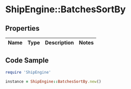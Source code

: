 # ShipEngine::BatchesSortBy

## Properties

Name | Type | Description | Notes
------------ | ------------- | ------------- | -------------

## Code Sample

```ruby
require 'ShipEngine'

instance = ShipEngine::BatchesSortBy.new()
```


